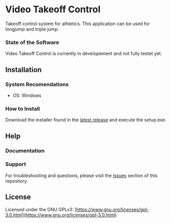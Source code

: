 # Video Takeoff Control
Takeoff control system for athletics. This application can be used for longjump and triple jump. 

### State of the Software
Video Takeoff Control is currently in developement and not fully testet yet.


## Installation
### System Recomendations
- OS: Windows
### How to Install 
Download the installer found in the [latest release](https://github.com/JanikDohrmann/video-takeoff-control/releases/latest) and execute the setup.exe.

## Help
### Documentation
### Support
For troubleshooting and questions, please visit the [Issues](https://github.com/JanikDohrmann/video-takeoff-control/issues) section of this repository.

## License
Licensed under the GNU GPLv3: [https://www.gnu.org/licenses/gpl-3.0.html](https://www.gnu.org/licenses/gpl-3.0.html)
